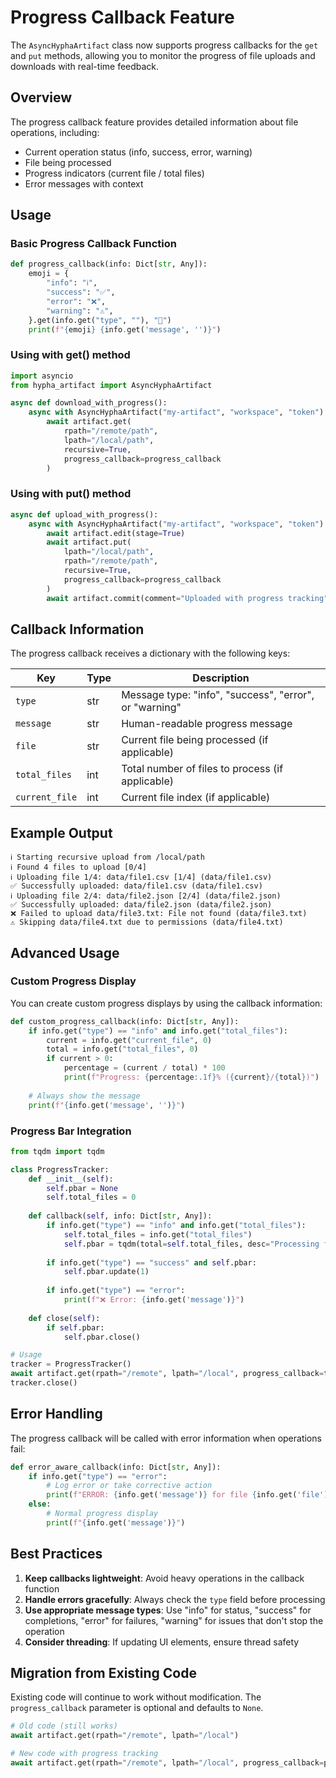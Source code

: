 # Progress Callback Feature

The `AsyncHyphaArtifact` class now supports progress callbacks for the `get` and `put` methods, allowing you to monitor the progress of file uploads and downloads with real-time feedback.

## Overview

The progress callback feature provides detailed information about file operations, including:
- Current operation status (info, success, error, warning)
- File being processed
- Progress indicators (current file / total files)
- Error messages with context

## Usage

### Basic Progress Callback Function

```python
def progress_callback(info: Dict[str, Any]):
    emoji = {
        "info": "ℹ️",
        "success": "✅", 
        "error": "❌",
        "warning": "⚠️",
    }.get(info.get("type", ""), "🔸")
    print(f"{emoji} {info.get('message', '')}")
```

### Using with get() method

```python
import asyncio
from hypha_artifact import AsyncHyphaArtifact

async def download_with_progress():
    async with AsyncHyphaArtifact("my-artifact", "workspace", "token") as artifact:
        await artifact.get(
            rpath="/remote/path",
            lpath="/local/path", 
            recursive=True,
            progress_callback=progress_callback
        )
```

### Using with put() method

```python
async def upload_with_progress():
    async with AsyncHyphaArtifact("my-artifact", "workspace", "token") as artifact:
        await artifact.edit(stage=True)
        await artifact.put(
            lpath="/local/path",
            rpath="/remote/path",
            recursive=True,
            progress_callback=progress_callback
        )
        await artifact.commit(comment="Uploaded with progress tracking")
```

## Callback Information

The progress callback receives a dictionary with the following keys:

| Key | Type | Description |
|-----|------|-------------|
| `type` | str | Message type: "info", "success", "error", or "warning" |
| `message` | str | Human-readable progress message |
| `file` | str | Current file being processed (if applicable) |
| `total_files` | int | Total number of files to process (if applicable) |
| `current_file` | int | Current file index (if applicable) |

## Example Output

```
ℹ️ Starting recursive upload from /local/path
ℹ️ Found 4 files to upload [0/4]
ℹ️ Uploading file 1/4: data/file1.csv [1/4] (data/file1.csv)
✅ Successfully uploaded: data/file1.csv (data/file1.csv)
ℹ️ Uploading file 2/4: data/file2.json [2/4] (data/file2.json)
✅ Successfully uploaded: data/file2.json (data/file2.json)
❌ Failed to upload data/file3.txt: File not found (data/file3.txt)
⚠️ Skipping data/file4.txt due to permissions (data/file4.txt)
```

## Advanced Usage

### Custom Progress Display

You can create custom progress displays by using the callback information:

```python
def custom_progress_callback(info: Dict[str, Any]):
    if info.get("type") == "info" and info.get("total_files"):
        current = info.get("current_file", 0)
        total = info.get("total_files", 0)
        if current > 0:
            percentage = (current / total) * 100
            print(f"Progress: {percentage:.1f}% ({current}/{total})")
    
    # Always show the message
    print(f"{info.get('message', '')}")
```

### Progress Bar Integration

```python
from tqdm import tqdm

class ProgressTracker:
    def __init__(self):
        self.pbar = None
        self.total_files = 0
    
    def callback(self, info: Dict[str, Any]):
        if info.get("type") == "info" and info.get("total_files"):
            self.total_files = info.get("total_files")
            self.pbar = tqdm(total=self.total_files, desc="Processing files")
        
        if info.get("type") == "success" and self.pbar:
            self.pbar.update(1)
        
        if info.get("type") == "error":
            print(f"❌ Error: {info.get('message')}")
    
    def close(self):
        if self.pbar:
            self.pbar.close()

# Usage
tracker = ProgressTracker()
await artifact.get(rpath="/remote", lpath="/local", progress_callback=tracker.callback)
tracker.close()
```

## Error Handling

The progress callback will be called with error information when operations fail:

```python
def error_aware_callback(info: Dict[str, Any]):
    if info.get("type") == "error":
        # Log error or take corrective action
        print(f"ERROR: {info.get('message')} for file {info.get('file')}")
    else:
        # Normal progress display
        print(f"{info.get('message')}")
```

## Best Practices

1. **Keep callbacks lightweight**: Avoid heavy operations in the callback function
2. **Handle errors gracefully**: Always check the `type` field before processing
3. **Use appropriate message types**: Use "info" for status, "success" for completions, "error" for failures, "warning" for issues that don't stop the operation
4. **Consider threading**: If updating UI elements, ensure thread safety

## Migration from Existing Code

Existing code will continue to work without modification. The `progress_callback` parameter is optional and defaults to `None`.

```python
# Old code (still works)
await artifact.get(rpath="/remote", lpath="/local")

# New code with progress tracking
await artifact.get(rpath="/remote", lpath="/local", progress_callback=progress_callback)
``` 